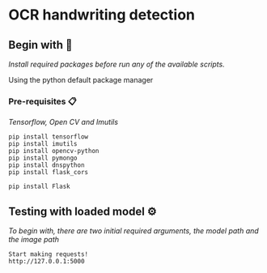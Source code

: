 # OCR handwriting detection

## Begin with 🚀

_Install required packages before run any of the available scripts._

Using the python default package manager

### Pre-requisites 📋

_Tensorflow, Open CV and Imutils_

```
pip install tensorflow
pip install imutils
pip install opencv-python
pip install pymongo
pip install dnspython
pip install flask_cors

pip install Flask
```

## Testing with loaded model ⚙️

_To begin with, there are two initial required arguments, the model path and the image path_

```
Start making requests!
http://127.0.0.1:5000
```
